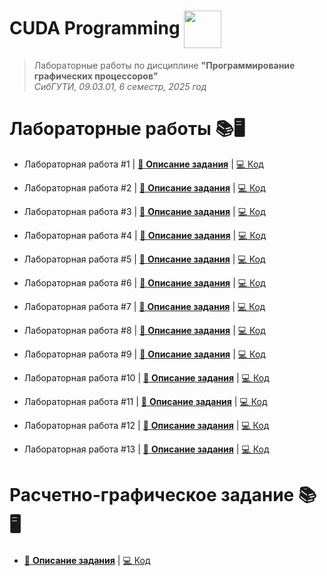 <h1>CUDA Programming <img src="https://img.icons8.com/color/60/000000/nvidia.png" style="vertical-align: middle; height: 60px;"/></h1>

> Лабораторные работы по дисциплине **"Программирование графических процессоров"**  
> *СибГУТИ, 09.03.01, 6 семестр, 2025 год*

# Лабораторные работы 📚🖥️

* Лабораторная работа #1 | [📄 **Описание задания**](docs/lab1.pdf) | [💻 Код](labs/lab1/)  

* Лабораторная работа #2 | [📄 **Описание задания**](docs/lab2.pdf) | [💻 Код](labs/lab2/)  

* Лабораторная работа #3 | [📄 **Описание задания**](docs/lab3.pdf) | [💻 Код](labs/lab3/)  

* Лабораторная работа #4 | [📄 **Описание задания**](docs/lab4.pdf) | [💻 Код](labs/lab4/)  

* Лабораторная работа #5 | [📄 **Описание задания**](docs/lab5.pdf) | [💻 Код](labs/lab5/)  

* Лабораторная работа #6 | [📄 **Описание задания**](docs/lab6.pdf) | [💻 Код](labs/lab6/)  

* Лабораторная работа #7 | [📄 **Описание задания**](docs/lab7.pdf) | [💻 Код](labs/lab7/)  

* Лабораторная работа #8 | [📄 **Описание задания**](docs/lab8.pdf) | [💻 Код](labs/lab8/)  

* Лабораторная работа #9 | [📄 **Описание задания**](docs/lab9.pdf) | [💻 Код](labs/lab9/)  

* Лабораторная работа #10 | [📄 **Описание задания**](docs/lab10.pdf) | [💻 Код](labs/lab10/) 

* Лабораторная работа #11 | [📄 **Описание задания**](docs/lab11.pdf) | [💻 Код](labs/lab11/)  

* Лабораторная работа #12 | [📄 **Описание задания**](docs/lab12.pdf) | [💻 Код](labs/lab12/)  

* Лабораторная работа #13 | [📄 **Описание задания**](docs/lab13.pdf) | [💻 Код](labs/lab13/)  


# Расчетно-графическое задание 📚🖥️

* [📄 **Описание задания**](docs/rgz.pdf) | [💻 Код](rgz/)  
